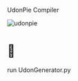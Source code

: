 UdonPie Compiler


![udonpie](https://user-images.githubusercontent.com/93958928/146819295-a0df1008-ccde-40e9-82f9-19353fa14849.jpeg)

<h1>🥧</h1> run UdonGenerator.py
